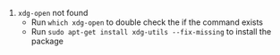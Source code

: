 1. `xdg-open` not found
    - Run `which xdg-open` to double check the if the command exists
    - Run `sudo apt-get install xdg-utils --fix-missing` to install the package
